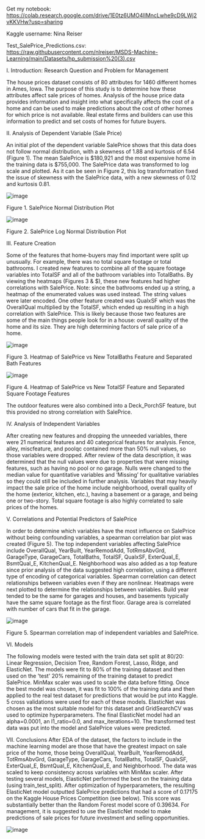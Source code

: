Get my notebook: https://colab.research.google.com/drive/1E0tz6UMO4IlMncLwhe9cD9LWj2vKKVHw?usp=sharing

Kaggle username: Nina Reiser

Test_SalePrice_Predictions.csv: https://raw.githubusercontent.com/nlreiser/MSDS-Machine-Learning/main/Datasets/hp_submission%20(3).csv


I.	Introduction: Research Question and Problem for Management

The house prices dataset consists of 80 attributes for 1460 different homes in Ames, Iowa. The purpose of this study is to determine how these attributes affect sale prices of homes. Analysis of the house price data provides information and insight into what specifically affects the cost of a home and can be used to make predictions about the cost of other homes for which price is not available. Real estate firms and builders can use this information to predict and set costs of homes for future buyers.  


II.	Analysis of Dependent Variable (Sale Price)

An initial plot of the dependent variable SalePrice shows that this data does not follow normal distribution, with a skewness of 1.88 and kurtosis of 6.54 (Figure 1). The mean SalePrice is $180,921 and the most expensive home in the training data is $755,000. The SalePrice data was transformed to log scale and plotted. As it can be seen in Figure 2, this log transformation fixed the issue of skewness with the SalePrice data, with a new skewness of 0.12 and kurtosis 0.81. 
                       
![image](https://user-images.githubusercontent.com/97359451/149686692-b8764eee-1309-4d73-8603-bc2ed09d3acb.png)

Figure 1. SalePrice Normal Distribution Plot		      

            
![image](https://user-images.githubusercontent.com/97359451/149686774-2a3cf6f7-f34a-4777-9ec6-ee66488e4fb3.png)

Figure 2. SalePrice Log Normal Distribution Plot


III. Feature Creation

Some of the features that home-buyers may find important were split up unusually. For example, there was no total square footage or total bathrooms. I created new features to combine all of the square footage variables into TotalSF and all of the bathroom variables into TotalBaths. By viewing the heatmaps (Figures 3 & $), these new features had higher correlations with SalePrice. Note: since the bathrooms ended up a string, a heatmap of the enumerated values was used instead. The string values were later encoded. One other feature created was QualxSF which was the OverallQual multiplied by the TotalSF, which ended up resulting in a high correlation with SalePrice. This is likely because those two features are some of the main things people look for in a house: overall quality of the home and its size. They are high determining factors of sale price of a home.

![image](https://user-images.githubusercontent.com/97359451/149687290-4d16fa10-eb6a-4040-bb57-098643e5664a.png)

Figure 3. Heatmap of SalePrice vs New TotalBaths Feature and Separated Bath Features

![image](https://user-images.githubusercontent.com/97359451/149687314-b3cec591-0306-42f2-b5a7-614c6c688d29.png)

Figure 4. Heatmap of SalePrice vs New TotalSF Feature and Separated Square Footage Features

The outdoor features were also combined into a Deck_PorchSF feature, but this provided no strong correlation with SalePrice.


IV.	Analysis of Independent Variables 

After creating new features and dropping the unneeded variables, there were 21 numerical features and 40 categorical features for analysis. Fence, alley, miscfeature, and poolqc contained more than 50% null values, so those variables were dropped. After review of the data description, it was determined that the null values were due to properties that were missing features, such as having no pool or no garage. Nulls were changed to the median value for quantitative variables and ‘Missing’ for qualitative variables so they could still be included in further analysis. Variables that may heavily impact the sale price of the home include neighborhood, overall quality of the home (exterior, kitchen, etc.), having a basement or a garage, and being one or two-story. Total square footage is also highly correlated to sale prices of the homes. 


V.	Correlations and Potential Predictors of SalePrice

In order to determine which variables have the most influence on SalePrice without being confounding variables, a spearman correlation bar plot was created (Figure 5). The top independent variables affecting SalePrice include OverallQual, YearBuilt, YearRemodAdd, TotRmsAbvGrd, GarageType, GarageCars,
TotalBaths, TotalSF, QualxSF, ExterQual_E, BsmtQual_E, KitchenQual_E. Neighborhood was also added as a top feature since prior analysis of the data suggested high correlation, using a different type of encoding of categorical variables. Spearman correlation can detect relationships between variables even if they are nonlinear. Heatmaps were next plotted to determine the relationships between variables. Build year tended to be the same for garages and houses, and basements typically have the same square footage as the first floor. Garage area is correlated with number of cars that fit in the garage. 

![image](https://user-images.githubusercontent.com/97359451/150704932-736a0540-7a45-4c17-beaa-109576e67d02.png)

Figure 5. Spearman correlation map of independent variables and SalePrice.


VI. Models

The following models were tested with the train data set split at 80/20: Linear Regression, Decision Tree, Random Forest, Lasso, Ridge, and ElasticNet. The models were fit to 80% of the training dataset and then used on the 'test' 20% remaining of the training dataset to predict SalePrice. MinMax scaler was used to scale the data before fitting. Once the best model was chosen, it was fit to 100% of the training data and then applied to the real test dataset for predictions that would be put into Kaggle. 5 cross validations were used for each of these models. ElasticNet was chosen as the most suitable model for this dataset and GridSearchCV was used to optimize hyperparameters. The final ElasticNet model had an alpha=0.0001, an l1_ratio=0.0, and max_iterations=10. The transformed test data was put into the model and SalePrice values were predicted.


VII.	Conclusions
After EDA of the dataset, the factors to include in the machine learning model are those that have the greatest impact on sale 
price of the home, those being OverallQual, YearBuilt, YearRemodAdd, TotRmsAbvGrd, GarageType, GarageCars,
TotalBaths, TotalSF, QualxSF, ExterQual_E, BsmtQual_E, KitchenQual_E, and Neighborhood. The data was scaled to keep consistency across variables with MinMax scaler. After testing several models, ElasticNet performed the best on the training data (using train_test_split). After optimization of hyperparameters, the resulting ElasticNet model outputted SalePrice predictions that had a score of 0.17175 on the Kaggle House Prices Competition (see below). This score was substantially better than the Random Forest model score of 0.39634. For management, it is suggested to use the ElasticNet model to make predictions of sale prices for future investment and selling opportunities.

![image](https://user-images.githubusercontent.com/97359451/150704796-fa7ac1ab-6b20-4675-a5d2-0610bba63559.png)


